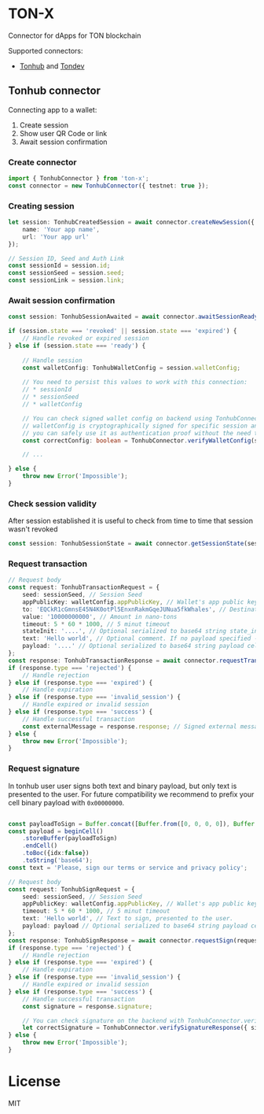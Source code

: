 # TON-X

Connector for dApps for TON blockchain

Supported connectors:
* [Tonhub](https://tonhub.com) and [Tondev](https://test.tonhub.com)

## Tonhub connector

Connecting app to a wallet:
1) Create session
2) Show user QR Code or link
3) Await session confirmation

### Create connector

```typescript
import { TonhubConnector } from 'ton-x';
const connector = new TonhubConnector({ testnet: true });
```

### Creating session

```typescript
let session: TonhubCreatedSession = await connector.createNewSession({
    name: 'Your app name',
    url: 'Your app url'
});

// Session ID, Seed and Auth Link
const sessionId = session.id;
const sessionSeed = session.seed;
const sessionLink = session.link;
```

### Await session confirmation

```typescript
const session: TonhubSessionAwaited = await connector.awaitSessionReady(sessionId, 5 * 60 * 1000); // 5 min timeout

if (session.state === 'revoked' || session.state === 'expired') {
    // Handle revoked or expired session
} else if (session.state === 'ready') {
    
    // Handle session
    const walletConfig: TonhubWalletConfig = session.walletConfig;
    
    // You need to persist this values to work with this connection:
    // * sessionId
    // * sessionSeed
    // * walletConfig

    // You can check signed wallet config on backend using TonhubConnector.verifyWalletConfig.
    // walletConfig is cryptographically signed for specific session and other parameters
    // you can safely use it as authentication proof without the need to sign something.
    const correctConfig: boolean = TonhubConnector.verifyWalletConfig(sessionId, walletConfig);

    // ...

} else {
    throw new Error('Impossible');
}
```

### Check session validity
After session established it is useful to check from time to time that session wasn't revoked

```typescript
const session: TonhubSessionState = await connector.getSessionState(sessionId);
```

### Request transaction

```typescript
// Request body
const request: TonhubTransactionRequest = {
    seed: sessionSeed, // Session Seed
    appPublicKey: walletConfig.appPublicKey, // Wallet's app public key
    to: 'EQCkR1cGmnsE45N4K0otPl5EnxnRakmGqeJUNua5fkWhales', // Destination
    value: '10000000000', // Amount in nano-tons
    timeout: 5 * 60 * 1000, // 5 minut timeout
    stateInit: '....', // Optional serialized to base64 string state_init cell
    text: 'Hello world', // Optional comment. If no payload specified - sends actual content, if payload is provided this text is used as UI-only hint
    payload: '....' // Optional serialized to base64 string payload cell
};
const response: TonhubTransactionResponse = await connector.requestTransaction(request);
if (response.type === 'rejected') {
    // Handle rejection
} else if (response.type === 'expired') {
    // Handle expiration
} else if (response.type === 'invalid_session') {
    // Handle expired or invalid session
} else if (response.type === 'success') {
    // Handle successful transaction
    const externalMessage = response.response; // Signed external message that was sent to the network
} else {
    throw new Error('Impossible');
}
```

### Request signature
In tonhub user user signs both text and binary payload, but only text is presented to the user. For future compatibility we recommend to prefix your cell binary payload with `0x00000000`.
```typescript

const payloadToSign = Buffer.concat([Buffer.from([0, 0, 0, 0]), Buffer.from('Some random string')]);
const payload = beginCell()
    .storeBuffer(payloadToSign)
    .endCell()
    .toBoc({idx:false})
    .toString('base64');
const text = 'Please, sign our terms or service and privacy policy';

// Request body
const request: TonhubSignRequest = {
    seed: sessionSeed, // Session Seed
    appPublicKey: walletConfig.appPublicKey, // Wallet's app public key
    timeout: 5 * 60 * 1000, // 5 minut timeout
    text: 'Hello world', // Text to sign, presented to the user.
    payload: payload // Optional serialized to base64 string payload cell
};
const response: TonhubSignResponse = await connector.requestSign(request);
if (response.type === 'rejected') {
    // Handle rejection
} else if (response.type === 'expired') {
    // Handle expiration
} else if (response.type === 'invalid_session') {
    // Handle expired or invalid session
} else if (response.type === 'success') {
    // Handle successful transaction
    const signature = response.signature;

    // You can check signature on the backend with TonhubConnector.verifySignatureResponse
    let correctSignature = TonhubConnector.verifySignatureResponse({ signature: signature, config: walletConfig });
} else {
    throw new Error('Impossible');
}
```

# License 
MIT